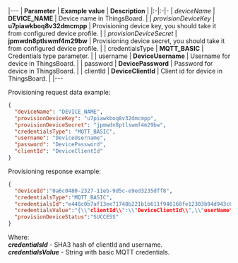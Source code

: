 |---
| **Parameter**             | **Example value**                            | **Description**                                                                |
|:-|:-|-
| *deviceName*              | **DEVICE_NAME**                              | Device name in ThingsBoard.                                                    |
| *provisionDeviceKey*      | **u7piawkboq8v32dmcmpp**                     | Provisioning device key, you should take it from configured device profile.    |
| *provisionDeviceSecret*   | **jpmwdn8ptlswmf4m29bw**                     | Provisioning device secret, you should take it from configured device profile. | 
| credentialsType           | **MQTT_BASIC**                               | Credentials type parameter.                                                    |
| username                  | **DeviceUsername**                           | Username for device in ThingsBoard.                                            |
| password                  | **DevicePassword**                           | Password for device in ThingsBoard.                                            |
| clientId                  | **DeviceClientId**                           | Client id for device in ThingsBoard.                                           |
|---

Provisioning request data example:
 
```json
{
  "deviceName": "DEVICE_NAME",
  "provisionDeviceKey": "u7piawkboq8v32dmcmpp",
  "provisionDeviceSecret": "jpmwdn8ptlswmf4m29bw",
  "credentialsType": "MQTT_BASIC",
  "username": "DeviceUsername",
  "password": "DevicePassword",
  "clientId": "DeviceClientId"
}
```

Provisioning response example:

```json
{
  "deviceId":"0a6c0480-2327-11eb-9d5c-e9ed3235dff8",
  "credentialsType":"MQTT_BASIC",
  "credentialsId":"e448c0b7af13ee71748b221b1b611f946168fe12303b94d943c622308c19c5f6",
  "credentialsValue":"{\\"clientId\\":\\"DeviceClientId\\",\\"userName\\":\\"DeviceUsername\\",\\"password\\":\\"DevicePassword\\"}",
  "provisionDeviceStatus":"SUCCESS"
}
```

Where:  
***credentialsId*** - SHA3 hash of clientId and username.  
***credentialsValue*** - String with basic MQTT credentials.  